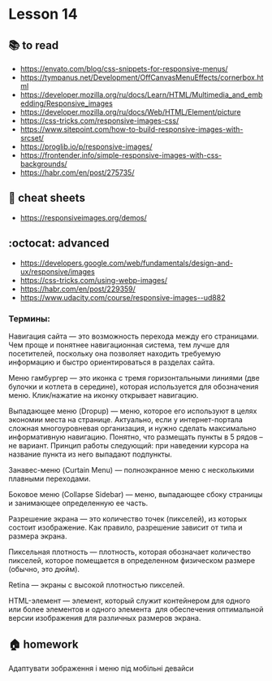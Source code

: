 # Lesson 14

<!-- ## :computer: to install
* []()
* []() -->

## :books: to read
* https://envato.com/blog/css-snippets-for-responsive-menus/
* https://tympanus.net/Development/OffCanvasMenuEffects/cornerbox.html
* https://developer.mozilla.org/ru/docs/Learn/HTML/Multimedia_and_embedding/Responsive_images
* https://developer.mozilla.org/ru/docs/Web/HTML/Element/picture
* https://css-tricks.com/responsive-images-css/
* https://www.sitepoint.com/how-to-build-responsive-images-with-srcset/
* https://proglib.io/p/responsive-images/
* https://frontender.info/simple-responsive-images-with-css-backgrounds/
* https://habr.com/en/post/275735/


<!-- ## :notebook: documentation -->

## :pushpin: cheat sheets
* https://responsiveimages.org/demos/

## :octocat: advanced
* https://developers.google.com/web/fundamentals/design-and-ux/responsive/images
* https://css-tricks.com/using-webp-images/
* https://habr.com/en/post/229359/
* https://www.udacity.com/course/responsive-images--ud882


### Термины:
Навигация сайта — это возможность перехода между его страницами. Чем проще и понятнее навигационная система, тем лучше для посетителей, поскольку она позволяет находить требуемую информацию и быстро ориентироваться в разделах сайта.

Меню гамбургер — это иконка с тремя горизонтальными линиями (две булочки и котлета в середине), которая используется для обозначения меню. Клик/нажатие на иконку открывает навигацию.

Выпадающее меню (Dropup) — меню, которое его используют в целях экономии места на странице. Актуально, если у интернет-портала сложная многоуровневая организация, и нужно сделать максимально информативную навигацию. Понятно, что размещать пункты в 5 рядов – не вариант. Принцип работы следующий: при наведении курсора на название пункта из него выпадают подпункты.

Занавес-меню (Curtain Menu) — полноэкранное меню с несколькими плавными переходами.

Боковое меню (Collapse Sidebar) — меню, выпадающее сбоку страницы и занимающее определенную ее часть.



Разрешение экрана — это количество точек (пикселей), из которых состоит изображение. Как правило, разрешение зависит от типа и размера экрана.

Пиксельная плотность — плотность, которая обозначает количество пикселей, которое помещается в определенном физическом размере (обычно, это дюйм).

Retina — экраны с высокой плотностью пикселей.

HTML-элемент <picture> — элемент, который служит контейнером для одного или более элементов <source> и одного элемента <img> для обеспечения оптимальной версии изображения для различных размеров экрана.

## :house: homework
Адаптувати зображення і меню під мобільні девайси


<!-- ## :nerd_face: in addition
* []()
* []() -->

